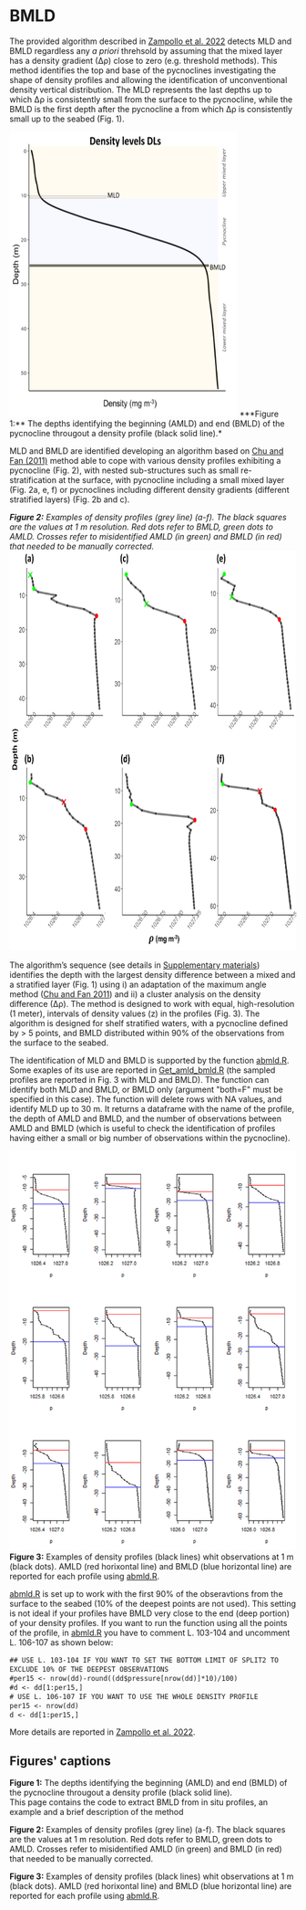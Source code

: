 # BMLD

The provided algorithm described in [Zampollo et al. 2022](https://egusphere.copernicus.org/preprints/2022/egusphere-2022-140/) detects MLD and BMLD regardless any *a priori* threhsold by assuming that the mixed layer has a density gradient (∆ρ) close to zero (e.g. threshold methods). This method identifies the top and base of the pycnoclines investigating the shape of density profiles and allowing the identification of unconventional density vertical distribution. 
The MLD represents the last depths up to which ∆ρ is consistently small from the surface to the pycnocline, while the BMLD is the first depth after the pycnocline a from which ∆ρ is consistently small up to the seabed (Fig. 1).

<img src="Plots/MLD_BMLD.png" width="400" height="500" /> 
***Figure 1:** The depths identifying the beginning (AMLD) and end (BMLD) of the pycnocline througout a density profile (black solid line).*                          
   
MLD and BMLD are identified developing an algorithm based on [Chu and Fan (2011)](https://doi.org/10.1007/s10872-011-0019-2) method able to cope with various density profiles exhibiting a pycnocline (Fig. 2), with nested sub-structures such as small re-stratification at the surface, with pycnocline including a small mixed layer (Fig. 2a, e, f) or pycnoclines including different density gradients (different stratified layers) (Fig. 2b and c). 

***Figure 2:** Examples of density profiles (grey line) (a-f). The black squares are the values at 1 m resolution. Red dots refer to BMLD, green dots to AMLD. Crosses refer to misidentified AMLD (in green) and BMLD (in red) that needed to be manually corrected.* 
<img src="Plots/figA01.png" width="700" height="700" />

The algorithm’s sequence (see details in [Supplementary materials](https://github.com/azampollo/BMLD/blob/main/SuppMat.docx)) identifies the depth with the largest density difference between a mixed and a stratified layer (Fig. 1) using i) an adaptation of the maximum angle method ([Chu and Fan 2011](https://doi.org/10.1007/s10872-011-0019-2)) and ii) a cluster analysis on the density difference (∆ρ). The method is designed to work with equal, high-resolution (1 meter), intervals of density values (z) in the profiles (Fig. 3). The algorithm is designed for shelf stratified waters, with a pycnocline defined by > 5 points, and BMLD distributed within 90% of the observations from the surface to the seabed. 

The identification of MLD and BMLD is supported by the function [abmld.R](https://github.com/azampollo/BMLD/blob/main/R%20code/abmld.R). Some exaples of its use are reported in [Get_amld_bmld.R](https://github.com/azampollo/BMLD/blob/main/R%20code/Get_amld_bmld.R) (the sampled profiles are reported in Fig. 3 with MLD and BMLD). The function can identify both MLD and BMLD, or BMLD only (argument "both=F" must be specified in this case). The function will delete rows with NA values, and identify MLD up to 30 m. It returns a dataframe with the name of the profile, the depth of AMLD and BMLD, and the number of observations between AMLD and BMLD (which is useful to check the identification of profiles having either a small or big number of observations within the pycnocline).

<img src="Plots/Profiles_AMLD_BMLD.png" /> **Figure 3:** Examples of density profiles (black lines) whit observations at 1 m (black dots). AMLD (red horixontal line) and BMLD (blue horizontal line) are reported for each profile using [abmld.R](https://github.com/azampollo/BMLD/blob/main/R%20code/abmld.R).


[abmld.R](https://github.com/azampollo/BMLD/blob/main/R%20code/abmld.R) is set up to work with the first 90% of the obseravtions from the surface to the seabed (10% of the deepest points are not used). This setting is not ideal if your profiles have BMLD very close to the end (deep portion) of your density profiles. If you want to run the function using all the points of the profile, in [abmld.R](https://github.com/azampollo/BMLD/blob/main/R%20code/abmld.R) you have to comment L. 103-104 and uncomment L. 106-107 as shown below:

````
## USE L. 103-104 IF YOU WANT TO SET THE BOTTOM LIMIT OF SPLIT2 TO EXCLUDE 10% OF THE DEEPEST OBSERVATIONS
#per15 <- nrow(dd)-round((dd$pressure[nrow(dd)]*10)/100)
#d <- dd[1:per15,]
# USE L. 106-107 IF YOU WANT TO USE THE WHOLE DENSITY PROFILE
per15 <- nrow(dd)
d <- dd[1:per15,]
````

More details are reported in [Zampollo et al. 2022](https://egusphere.copernicus.org/preprints/2022/egusphere-2022-140/).

Figures' captions
-------------------------
**Figure 1:** The depths identifying the beginning (AMLD) and end (BMLD) of the pycnocline througout a density profile (black solid line).                              
This page contains the code to extract BMLD from in situ profiles, an example and a brief description of the method

**Figure 2:** Examples of density profiles (grey line) (a-f). The black squares are the values at 1 m resolution. Red dots refer to BMLD, green dots to AMLD. Crosses refer to misidentified AMLD (in green) and BMLD (in red) that needed to be manually corrected.   

**Figure 3:** Examples of density profiles (black lines) whit observations at 1 m (black dots). AMLD (red horixontal line) and BMLD (blue horizontal line) are reported for each profile using [abmld.R](https://github.com/azampollo/BMLD/blob/main/R%20code/abmld.R).
